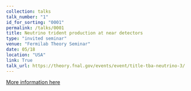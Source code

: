 ```yaml
---
collection: talks
talk_number: "1"
id_for_sorting: "0001"
permalink: /talks/0001
title: Neutrino trident production at near detectors 
type: "invited seminar"
venue: "Fermilab Theory Seminar"
date: 05/18
location: "USA"
link: True 
talk_url: https://theory.fnal.gov/events/event/title-tba-neutrino-3/ 
---
```


[More information here](https://theory.fnal.gov/events/event/title-tba-neutrino-3/)
